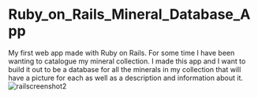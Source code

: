# Ruby_on_Rails_Mineral_Database_App
My first web app made with Ruby on Rails. For some time I have been wanting to catalogue my mineral collection. I made this app and I want to build it out to be a database for all the minerals in my collection that will have a picture for each as well as a description and information about it. 
![railscreenshot2](https://user-images.githubusercontent.com/99769547/172659135-37d3a1cc-20c0-46aa-b32c-5974398db2f3.png)
